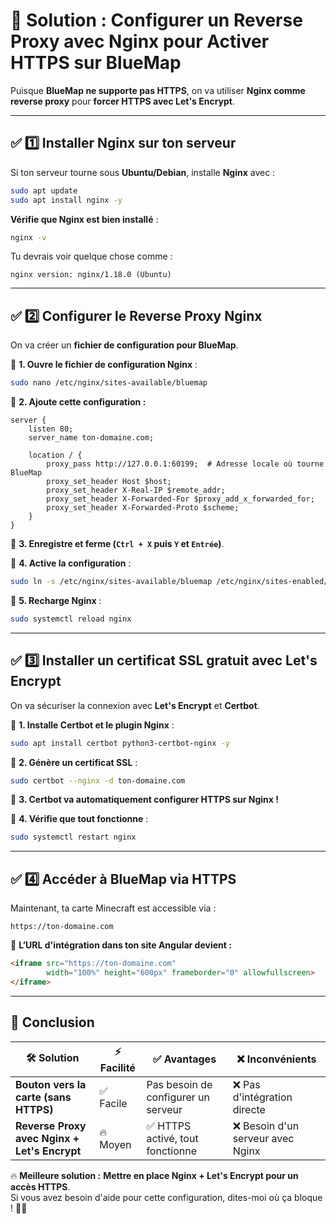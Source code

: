 # 🚀 Solution : Configurer un Reverse Proxy avec Nginx pour Activer HTTPS sur BlueMap  
Puisque **BlueMap ne supporte pas HTTPS**, on va utiliser **Nginx comme reverse proxy** pour **forcer HTTPS avec Let's Encrypt**.

---

## ✅ 1️⃣ Installer Nginx sur ton serveur
Si ton serveur tourne sous **Ubuntu/Debian**, installe **Nginx** avec :
```bash
sudo apt update
sudo apt install nginx -y
```
**Vérifie que Nginx est bien installé** :
```bash
nginx -v
```
Tu devrais voir quelque chose comme :
```
nginx version: nginx/1.18.0 (Ubuntu)
```

---

## ✅ 2️⃣ Configurer le Reverse Proxy Nginx
On va créer un **fichier de configuration pour BlueMap**.

📌 **1. Ouvre le fichier de configuration Nginx** :
```bash
sudo nano /etc/nginx/sites-available/bluemap
```
📌 **2. Ajoute cette configuration :**
```nginx
server {
    listen 80;
    server_name ton-domaine.com;

    location / {
        proxy_pass http://127.0.0.1:60199;  # Adresse locale où tourne BlueMap
        proxy_set_header Host $host;
        proxy_set_header X-Real-IP $remote_addr;
        proxy_set_header X-Forwarded-For $proxy_add_x_forwarded_for;
        proxy_set_header X-Forwarded-Proto $scheme;
    }
}
```

📌 **3. Enregistre et ferme (`Ctrl + X` puis `Y` et `Entrée`)**.

📌 **4. Active la configuration** :
```bash
sudo ln -s /etc/nginx/sites-available/bluemap /etc/nginx/sites-enabled/
```

📌 **5. Recharge Nginx** :
```bash
sudo systemctl reload nginx
```

---

## ✅ 3️⃣ Installer un certificat SSL gratuit avec Let's Encrypt
On va sécuriser la connexion avec **Let's Encrypt** et **Certbot**.

📌 **1. Installe Certbot et le plugin Nginx** :
```bash
sudo apt install certbot python3-certbot-nginx -y
```

📌 **2. Génère un certificat SSL** :
```bash
sudo certbot --nginx -d ton-domaine.com
```

📌 **3. Certbot va automatiquement configurer HTTPS sur Nginx !**  

📌 **4. Vérifie que tout fonctionne** :
```bash
sudo systemctl restart nginx
```

---

## ✅ 4️⃣ Accéder à BlueMap via HTTPS
Maintenant, ta carte Minecraft est accessible via :
```
https://ton-domaine.com
```
🎯 **L’URL d'intégration dans ton site Angular devient :**
```html
<iframe src="https://ton-domaine.com"
        width="100%" height="600px" frameborder="0" allowfullscreen>
</iframe>
```

---

## 🎯 Conclusion
| 🛠️ Solution | ⚡ Facilité | ✅ Avantages | ❌ Inconvénients |
|-------------|------------|-------------|----------------|
| **Bouton vers la carte (sans HTTPS)** | ✅ Facile | Pas besoin de configurer un serveur | ❌ Pas d'intégration directe |
| **Reverse Proxy avec Nginx + Let's Encrypt** | 🔥 Moyen | ✅ HTTPS activé, tout fonctionne | ❌ Besoin d'un serveur avec Nginx |

🔥 **Meilleure solution :** **Mettre en place Nginx + Let's Encrypt pour un accès HTTPS**.  
Si vous avez besoin d'aide pour cette configuration, dites-moi où ça bloque ! 🚀🎨
